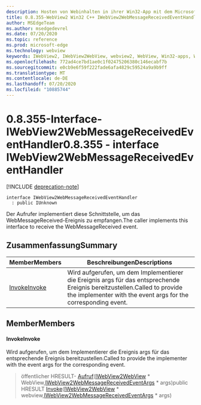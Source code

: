 ```yaml
---
description: Hosten von Webinhalten in ihrer Win32-App mit dem Microsoft Edge WebView2-Steuerelement
title: 0.8.355-WebView2 Win32 C++ IWebView2WebMessageReceivedEventHandler
author: MSEdgeTeam
ms.author: msedgedevrel
ms.date: 07/20/2020
ms.topic: reference
ms.prod: microsoft-edge
ms.technology: webview
keywords: IWebView2, IWebView2WebView, webview2, WebView, Win32-apps, Win32, Edge
ms.openlocfilehash: 772ad4ce7bd1ae0c1f02475206380c146ecabf7b
ms.sourcegitcommit: e0cb9e6f59f222fade6afa4829c59524a9a9b9ff
ms.translationtype: MT
ms.contentlocale: de-DE
ms.lasthandoff: 07/20/2020
ms.locfileid: "10885744"
---
```

# <span data-ttu-id="ff4b7-104">0.8.355-Interface-IWebView2WebMessageReceivedEventHandler</span><span class="sxs-lookup"><span data-stu-id="ff4b7-104">0.8.355 - interface IWebView2WebMessageReceivedEventHandler</span></span> 

[!INCLUDE [deprecation-note](../../includes/deprecation-note.md)]

```
interface IWebView2WebMessageReceivedEventHandler
  : public IUnknown
```

<span data-ttu-id="ff4b7-105">Der Aufrufer implementiert diese Schnittstelle, um das WebMessageReceived-Ereignis zu empfangen.</span><span class="sxs-lookup"><span data-stu-id="ff4b7-105">The caller implements this interface to receive the WebMessageReceived event.</span></span>

## <span data-ttu-id="ff4b7-106">Zusammenfassung</span><span class="sxs-lookup"><span data-stu-id="ff4b7-106">Summary</span></span>

 <span data-ttu-id="ff4b7-107">Member</span><span class="sxs-lookup"><span data-stu-id="ff4b7-107">Members</span></span>                        | <span data-ttu-id="ff4b7-108">Beschreibungen</span><span class="sxs-lookup"><span data-stu-id="ff4b7-108">Descriptions</span></span>
--------------------------------|---------------------------------------------
[<span data-ttu-id="ff4b7-109">Invoke</span><span class="sxs-lookup"><span data-stu-id="ff4b7-109">Invoke</span></span>](#invoke) | <span data-ttu-id="ff4b7-110">Wird aufgerufen, um dem Implementierer die Ereignis args für das entsprechende Ereignis bereitzustellen.</span><span class="sxs-lookup"><span data-stu-id="ff4b7-110">Called to provide the implementer with the event args for the corresponding event.</span></span>

## <span data-ttu-id="ff4b7-111">Member</span><span class="sxs-lookup"><span data-stu-id="ff4b7-111">Members</span></span>

#### <span data-ttu-id="ff4b7-112">Invoke</span><span class="sxs-lookup"><span data-stu-id="ff4b7-112">Invoke</span></span> 

<span data-ttu-id="ff4b7-113">Wird aufgerufen, um dem Implementierer die Ereignis args für das entsprechende Ereignis bereitzustellen.</span><span class="sxs-lookup"><span data-stu-id="ff4b7-113">Called to provide the implementer with the event args for the corresponding event.</span></span>

> <span data-ttu-id="ff4b7-114">öffentlicher HRESULT- [Aufruf](#invoke)([IWebView2WebView](IWebView2WebView.md) \* WebView,[IWebView2WebMessageReceivedEventArgs](IWebView2WebMessageReceivedEventArgs.md) \* args)</span><span class="sxs-lookup"><span data-stu-id="ff4b7-114">public HRESULT [Invoke](#invoke)([IWebView2WebView](IWebView2WebView.md) \* webview,[IWebView2WebMessageReceivedEventArgs](IWebView2WebMessageReceivedEventArgs.md) \* args)</span></span>

